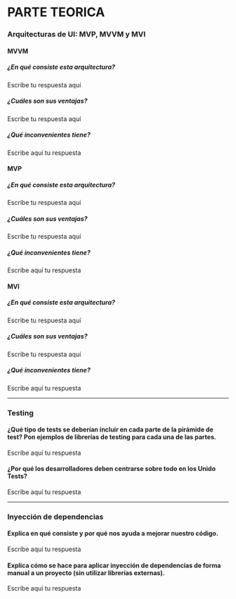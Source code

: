 # PARTE TEORICA

### Arquitecturas de UI: MVP, MVVM y MVI

#### MVVM

##### ¿En qué consiste esta arquitectura?
Escribe tu respuesta aquí

##### ¿Cuáles son sus ventajas?
Escribe tu respuesta aquí

##### ¿Qué inconvenientes tiene?
Escribe aquí tu respuesta

#### MVP

##### ¿En qué consiste esta arquitectura?
Escribe tu respuesta aquí

##### ¿Cuáles son sus ventajas?
Escribe tu respuesta aquí

##### ¿Qué inconvenientes tiene?
Escribe aquí tu respuesta

#### MVI

##### ¿En qué consiste esta arquitectura?
Escribe tu respuesta aquí

##### ¿Cuáles son sus ventajas?
Escribe tu respuesta aquí

##### ¿Qué inconvenientes tiene?
Escribe aquí tu respuesta

---

### Testing

#### ¿Qué tipo de tests se deberían incluir en cada parte de la pirámide de test? Pon ejemplos de librerías de testing para cada una de las partes. 
Escribe aquí tu respuesta

#### ¿Por qué los desarrolladores deben centrarse sobre todo en los Unido Tests?
Escribe aquí tu respuesta

---

### Inyección de dependencias

#### Explica en qué consiste y por qué nos ayuda a mejorar nuestro código.
Escribe aquí tu respuesta

#### Explica cómo se hace para aplicar inyección de dependencias de forma manual a un proyecto (sin utilizar librerías externas).
Escribe aquí tu respuesta